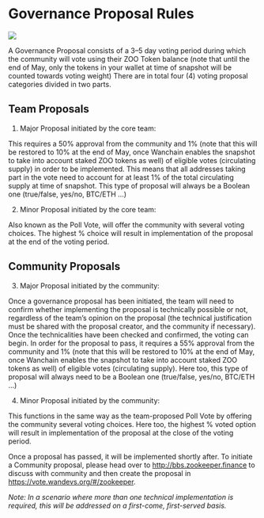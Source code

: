 
# Governance Proposal Rules

![](/governance.png)

A Governance Proposal consists of a 3–5 day voting period during which the community will vote using their ZOO Token balance (note that until the end of May, only the tokens in your wallet at time of snapshot will be counted towards voting weight)
There are in total four (4) voting proposal categories divided in two parts.


## Team Proposals

1) Major Proposal initiated by the core team: 

This requires a 50% approval from the community and 1% (note that this will be restored to 10% at the end of May, once Wanchain enables the snapshot to take into account staked ZOO tokens as well) of eligible votes (circulating supply) in order to be implemented. This means that all addresses taking part in the vote need to account for at least 1% of the total circulating supply at time of snapshot. This type of proposal will always be a Boolean one (true/false, yes/no, BTC/ETH …)

2) Minor Proposal initiated by the core team:

Also known as the Poll Vote, will offer the community with several voting choices. The highest % choice will result in implementation of the proposal at the end of the voting period.


## Community Proposals

3) Major Proposal initiated by the community:

Once a governance proposal has been initiated, the team will need to confirm whether implementing the proposal is technically possible or not, regardless of the team’s opinion on the proposal (the technical justification must be shared with the proposal creator, and the community if necessary). Once the technicalities have been checked and confirmed, the voting can begin. In order for the proposal to pass, it requires a 55% approval from the community and 1% (note that this will be restored to 10% at the end of May, once Wanchain enables the snapshot to take into account staked ZOO tokens as well) of eligible votes (circulating supply). Here too, this type of proposal will always need to be a Boolean one (true/false, yes/no, BTC/ETH …)

4) Minor Proposal initiated by the community:

This functions in the same way as the team-proposed Poll Vote by offering the community several voting choices. Here too, the highest % voted option will result in implementation of the proposal at the close of the voting period.


Once a proposal has passed, it will be implemented shortly after. To initiate a Community proposal, please head over to http://bbs.zookeeper.finance to discuss with community and then create the proposal in https://vote.wandevs.org/#/zookeeper.

_Note:_ _In a scenario where more than one technical implementation is required, this will be addressed on a first-come, first-served basis._
